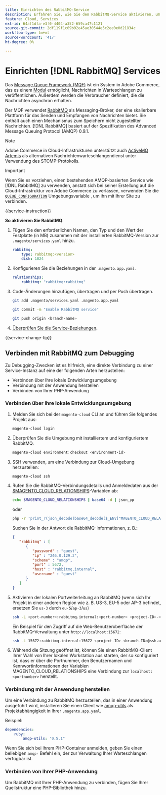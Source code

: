 ```yaml
---
title: Einrichten des RabbitMQ-Service
description: Erfahren Sie, wie Sie den RabbitMQ-Service aktivieren, um Nachrichtenwarteschlangen für Adobe Commerce in der Cloud-Infrastruktur zu verwalten.
feature: Cloud, Services
exl-id: 64af1dfa-e3f0-4404-a352-659ca47c1121
source-git-commit: 2df119f1c09b92e45ae30544e5c2ee0e0d21834c
workflow-type: tm+mt
source-wordcount: '417'
ht-degree: 0%

---
```


# Einrichten [!DNL RabbitMQ] Services

Das [Message Queue Framework (MQF)](https://experienceleague.adobe.com/docs/commerce-operations/configuration-guide/message-queues/message-queue-framework.html) ist ein System in Adobe Commerce, das es einem [Modul](https://experienceleague.adobe.com/en/docs/commerce-operations/implementation-playbook/glossary#module) ermöglicht, Nachrichten in Warteschlangen zu veröffentlichen. Außerdem werden die Verbraucher definiert, die die Nachrichten asynchron erhalten.

Der MQF verwendet [RabbitMQ](https://www.rabbitmq.com/) als Messaging-Broker, der eine skalierbare Plattform für das Senden und Empfangen von Nachrichten bietet. Sie enthält auch einen Mechanismus zum Speichern nicht zugestellter Nachrichten. [!DNL RabbitMQ] basiert auf der Spezifikation des Advanced Message Queuing Protocol (AMQP) 0.9.1.

>[!NOTE]
>
>Adobe Commerce in Cloud-Infrastrukturen unterstützt auch [ActiveMQ Artemis](activemq.md) als alternativen Nachrichtenwarteschlangendienst unter Verwendung des STOMP-Protokolls.

>[!IMPORTANT]
>
>Wenn Sie es vorziehen, einen bestehenden AMQP-basierten Service wie [!DNL RabbitMQ] zu verwenden, anstatt sich bei seiner Erstellung auf die Cloud-Infrastruktur von Adobe Commerce zu verlassen, verwenden Sie die [`QUEUE_CONFIGURATION`](../environment/variables-deploy.md#queue_configuration) Umgebungsvariable , um ihn mit Ihrer Site zu verbinden.

{{service-instruction}}

**So aktivieren Sie RabbitMQ**:

1. Fügen Sie den erforderlichen Namen, den Typ und den Wert der Festplatte (in MB) zusammen mit der installierten RabbitMQ-Version zur `.magento/services.yaml` hinzu.

   ```yaml
   rabbitmq:
       type: rabbitmq:<version>
       disk: 1024
   ```

1. Konfigurieren Sie die Beziehungen in der `.magento.app.yaml`.

   ```yaml
   relationships:
       rabbitmq: "rabbitmq:rabbitmq"
   ```

1. Code-Änderungen hinzufügen, übertragen und per Push übertragen.

   ```bash
   git add .magento/services.yaml .magento.app.yaml
   ```

   ```bash
   git commit -m "Enable RabbitMQ service"
   ```

   ```bash
   git push origin <branch-name>
   ```

1. [Überprüfen Sie die Service-Beziehungen](services-yaml.md#service-relationships).

{{service-change-tip}}

## Verbinden mit RabbitMQ zum Debugging

Zu Debugging-Zwecken ist es hilfreich, eine direkte Verbindung zu einer Service-Instanz auf eine der folgenden Arten herzustellen:

- Verbinden über Ihre lokale Entwicklungsumgebung
- Verbindung mit der Anwendung herstellen
- Verbinden von Ihrer PHP-Anwendung

### Verbinden über Ihre lokale Entwicklungsumgebung

1. Melden Sie sich bei der `magento-cloud` CLI an und führen Sie folgendes Projekt aus:

   ```bash
   magento-cloud login
   ```

1. Überprüfen Sie die Umgebung mit installiertem und konfiguriertem RabbitMQ.

   ```bash
   magento-cloud environment:checkout <environment-id>
   ```

1. SSH verwenden, um eine Verbindung zur Cloud-Umgebung herzustellen:

   ```bash
   magento-cloud ssh
   ```

1. Rufen Sie die RabbitMQ-Verbindungsdetails und Anmeldedaten aus der [$MAGENTO_CLOUD_RELATIONSHIPS](../application/properties.md#relationships)-Variablen ab:

   ```bash
   echo $MAGENTO_CLOUD_RELATIONSHIPS | base64 -d | json_pp
   ```

   oder

   ```bash
   php -r 'print_r(json_decode(base64_decode($_ENV["MAGENTO_CLOUD_RELATIONSHIPS"])));'
   ```

   Suchen Sie in der Antwort die RabbitMQ-Informationen, z. B.:

   ```json
   {
      "rabbitmq" : [
         {
            "password" : "guest",
            "ip" : "246.0.129.2",
            "scheme" : "amqp",
            "port" : 5672,
            "host" : "rabbitmq.internal",
            "username" : "guest"
         }
      ]
   }
   ```

1. Aktivieren der lokalen Portweiterleitung an RabbitMQ (wenn sich Ihr Projekt in einer anderen Region wie z. B. US-3, EU-5 oder AP-3 befindet, ersetzen Sie ``us-3`` durch ``eu-5``/``ap-3``/``us``)

   ```bash
   ssh -L <port-number>:rabbitmq.internal:<port-number> <project-ID>-<branch-ID>@ssh.us.magentosite.cloud
   ```

   Ein Beispiel für den Zugriff auf die Web-Benutzeroberfläche der RabbitMQ-Verwaltung unter `http://localhost:15672`:

   ```bash
   ssh -L 15672:rabbitmq.internal:15672 <project-ID>-<branch-ID>@ssh.us.magentosite.cloud
   ```

1. Während die Sitzung geöffnet ist, können Sie einen RabbitMQ-Client Ihrer Wahl von Ihrer lokalen Workstation aus starten, der so konfiguriert ist, dass er über die Portnummer, den Benutzernamen und Kennwortinformationen der Variablen MAGENTO_CLOUD_RELATIONSHIPS eine Verbindung zur `localhost:<portnumber>` herstellt.

### Verbindung mit der Anwendung herstellen

Um eine Verbindung zu RabbitMQ herzustellen, das in einer Anwendung ausgeführt wird, installieren Sie einen Client wie [amqp-utils](https://github.com/dougbarth/amqp-utils) als Projektabhängigkeit in Ihrer `.magento.app.yaml`.

Beispiel:

```yaml
dependencies:
    ruby:
        amqp-utils: "0.5.1"
```

Wenn Sie sich bei Ihrem PHP-Container anmelden, geben Sie einen beliebigen `amqp-` Befehl ein, der zur Verwaltung Ihrer Warteschlangen verfügbar ist.

### Verbinden von Ihrer PHP-Anwendung

Um RabbitMQ mit Ihrer PHP-Anwendung zu verbinden, fügen Sie Ihrer Quellstruktur eine PHP-Bibliothek hinzu.
